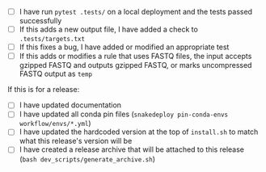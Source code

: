 * [ ] I have run `pytest .tests/` on a local deployment and the tests passed successfully
* [ ] If this adds a new output file, I have added a check to `.tests/targets.txt`
* [ ] If this fixes a bug, I have added or modified an appropriate test
* [ ] If this adds or modifies a rule that uses FASTQ files, the input accepts gzipped FASTQ and outputs gzipped FASTQ, or marks uncompressed FASTQ output as `temp`

If this is for a release:
* [ ] I have updated documentation
* [ ] I have updated all conda pin files (`snakedeploy pin-conda-envs workflow/envs/*.yml`)
* [ ] I have updated the hardcoded version at the top of `install.sh` to match what this release's version will be
* [ ] I have created a release archive that will be attached to this release (`bash dev_scripts/generate_archive.sh`)